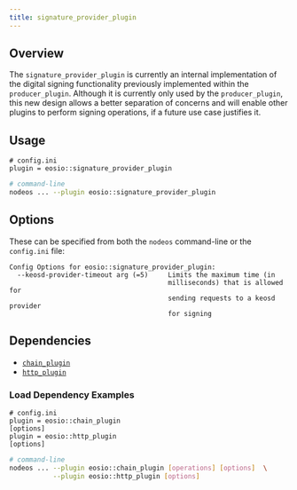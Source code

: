 ```yaml
---
title: signature_provider_plugin
---
```


## Overview

The `signature_provider_plugin` is currently an internal implementation of the digital signing functionality previously implemented within the `producer_plugin`. Although it is currently only used by the `producer_plugin`, this new design allows a better separation of concerns and will enable other plugins to perform signing operations, if a future use case justifies it.

## Usage

```console
# config.ini
plugin = eosio::signature_provider_plugin
```
```sh
# command-line
nodeos ... --plugin eosio::signature_provider_plugin
```

## Options

These can be specified from both the `nodeos` command-line or the `config.ini` file:

```console
Config Options for eosio::signature_provider_plugin:
  --keosd-provider-timeout arg (=5)     Limits the maximum time (in
                                        milliseconds) that is allowed for
                                        sending requests to a keosd provider
                                        for signing
```

## Dependencies

* [`chain_plugin`](../chain_plugin/index.md)
* [`http_plugin`](../http_plugin/index.md)

### Load Dependency Examples

```console
# config.ini
plugin = eosio::chain_plugin
[options]
plugin = eosio::http_plugin
[options]
```
```sh
# command-line
nodeos ... --plugin eosio::chain_plugin [operations] [options]  \
           --plugin eosio::http_plugin [options]
```
